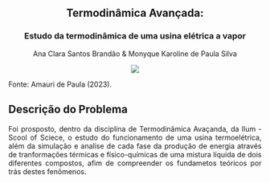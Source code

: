 <h2 align="center"> Termodinâmica Avançada: </h2>
<h3 align="center"> Estudo da termodinâmica de uma usina elétrica a vapor </h3>

<p align="center"> Ana Clara Santos Brandão &  Monyque Karoline de Paula Silva </p>

<p align="center"><img src="https://user-images.githubusercontent.com/106619091/225313553-b47b8234-48aa-4ef2-aeb5-2177a5c42312.png"></p>

<p align=""> Fonte: Amauri de Paula (2023). </p>

## Descrição do Problema
<p align="justify"> Foi prosposto, dentro da disciplina de Termodinâmica Avaçanda, da Ilum - Scool of Sciece, o estudo do funcionamento de uma usina termoelétrica, além da simulação e analise de cada fase da produção de energia através de tranformações térmicas e físico-químicas de uma mistura líquida de dois diferentes compostos, afim de compreender os fundametos teóricos por trás destes fenômenos. </p>
